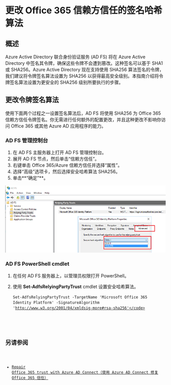 <properties
    pageTitle="更改 Office 365 信赖方信任的签名哈希算法 | Azure"
    description="本页面提供有关更改 Office 365 联合身份验证信任 SHA 算法的指导"
    keywords="SHA1,SHA256,O365,联合,aadconnect,adfs,ad fs,更改 sha,联合身份验证信任,信赖方信任"
    services="active-directory"
    documentationcenter=""
    author="anandyadavmsft"
    manager="samueld"
    editor="" />  

<tags
    ms.assetid="cf6880e2-af78-4cc9-91bc-b64de4428bbd"
    ms.service="active-directory"
    ms.workload="identity"
    ms.tgt_pltfrm="na"
    ms.devlang="na"
    ms.topic="article"
    ms.date="10/31/2016"
    ms.author="anandy" 
    wacn.date="12/09/2016"/>

# 更改 Office 365 信赖方信任的签名哈希算法
## 概述
Azure Active Directory 联合身份验证服务 (AD FS) 将在 Azure Active Directory 中签名其令牌，确保这些令牌不会遭到篡改。这种签名可以基于 SHA1 或 SHA256。Azure Active Directory 现在支持使用 SHA256 算法签名的令牌，我们建议将令牌签名算法设置为 SHA256 以获得最高安全级别。本指南介绍将令牌签名算法设置为更安全的 SHA256 级别所要执行的步骤。

## 更改令牌签名算法
使用下面两个过程之一设置签名算法后，AD FS 将使用 SHA256 为 Office 365 信赖方信任令牌签名。你无需进行任何额外的配置更改，并且这种更改不影响你访问 Office 365 或其他 Azure AD 应用程序的能力。

### AD FS 管理控制台
1. 在 AD FS 主服务器上打开 AD FS 管理控制台。
2. 展开 AD FS 节点，然后单击“信赖方信任”。
3. 右键单击 Office 365/Azure 信赖方信任并选择“属性”。
4. 选择“高级”选项卡，然后选择安全哈希算法 SHA256。
5. 单击**“确定”**。

![SHA256 签名算法--MMC](./media/active-directory-aadconnectfed-sha256guidance/mmc.png)  


### AD FS PowerShell cmdlet
1. 在任何 AD FS 服务器上，以管理员权限打开 PowerShell。
2. 使用 **Set-AdfsRelyingPartyTrust** cmdlet 设置安全哈希算法。
   
   <code>Set-AdfsRelyingPartyTrust -TargetName 'Microsoft Office 365 Identity Platform' -SignatureAlgorithm 'http://www.w3.org/2001/04/xmldsig-more#rsa-sha256'</code>

## 另请参阅
- [Repair Office 365 trust with Azure AD Connect（使用 Azure AD Connect 修复 Office 365 信任）](/documentation/articles/active-directory-aadconnect-federation-management/#repairthetrust/)

<!---HONumber=Mooncake_1128_2016-->
